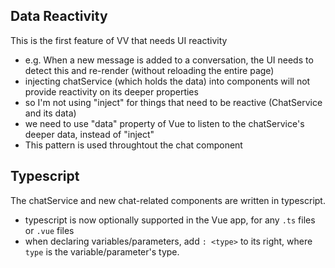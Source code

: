 ## Data Reactivity

This is the first feature of VV that needs UI reactivity

- e.g. When a new message is added to a conversation, the UI needs to detect this and re-render (without reloading the entire page)
- injecting chatService (which holds the data) into components will not provide reactivity on its deeper properties
- so I'm not using "inject" for things that need to be reactive (ChatService and its data)
- we need to use "data" property of Vue to listen to the chatService's deeper data, instead of "inject"
- This pattern is used throughtout the chat component

## Typescript

The chatService and new chat-related components are written in typescript.

- typescript is now optionally supported in the Vue app, for any `.ts` files or `.vue` files
- when declaring variables/parameters, add `: <type>` to its right, where `type` is the variable/parameter's type.

